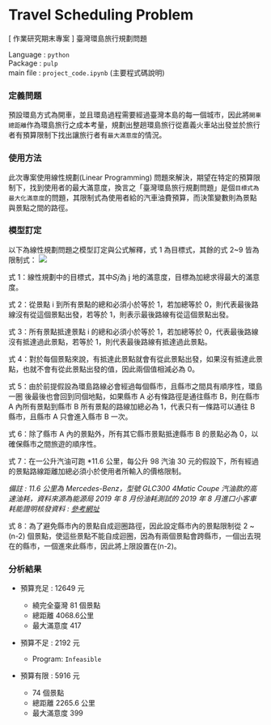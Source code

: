 # Travel Scheduling Problem

[ 作業研究期末專案 ] 臺灣環島旅行規劃問題

Language : `python`  
Package : `pulp`  
main file : `project_code.ipynb` (主要程式碼說明)

### 定義問題
預設環島方式為開車，並且環島過程需要經過臺灣本島的每一個城市，因此將`開車總距離`作為環島旅行之成本考量，規劃出整趟環島旅行從嘉義火車站出發並於旅行者有預算限制下找出讓旅行者有`最大滿意度`的情況。


### 使用方法
此次專案使用線性規劃(Linear Programming) 問題來解決，期望在特定的預算限制下，找到使用者的最大滿意度，換言之「臺灣環島旅行規劃問題」是個`目標式為最大化滿意度`的問題，其限制式為使用者給的汽車油費預算，而決策變數則為景點與景點之間的路徑。


### 模型訂定
以下為線性規劃問題之模型訂定與公式解釋，式 1 為目標式，其餘的式 2~9 皆為限制式：
![](https://i.imgur.com/q8MZKJR.png)


式 1：線性規劃中的目標式，其中𝑆𝑗為 j 地的滿意度，目標為加總求得最大的滿意度。

式 2：從景點 i 到所有景點的總和必須小於等於 1，若加總等於 0，則代表最後路線沒有從這個景點出發，若等於 1，則表示最後路線有從這個景點出發。

式 3：所有景點抵達景點 i 的總和必須小於等於 1，若加總等於 0，代表最後路線沒有抵達過此景點，若等於 1，則代表最後路線有抵達過此景點。

式 4：對於每個景點來說，有抵達此景點就會有從此景點出發，如果沒有抵達此景點，也就不會有從此景點出發的值，因此兩個值相減必為 0。

式 5：由於前提假設為環島路線必會經過每個縣市，且縣市之間具有順序性，環島一圈 後最後也會回到同個地點，如果縣市 A 必有條路徑是通往縣市 B，則在縣市 A 內所有景點到縣市 B 所有景點的路線加總必為 1，代表只有一條路可以通往 B 縣市，且縣市 A 只會進入縣市 B 一次。

式 6：除了縣市 A 內的景點外，所有其它縣市景點抵達縣市 B 的景點必為 0，以確保縣市之間旅遊的順序性。

式 7：在一公升汽油可跑 *11.6 公里，每公升 98 汽油 30 元的假設下，所有經過的景點路線距離加總必須小於使用者所輸入的價格限制。

*備註 : 11.6 公里為 Mercedes-Benz，型號 GLC300 4Matic Coupe 汽油款的高速油耗，資料來源為能源局 2019 年 8 月份油耗測試的 2019 年 8 月進口小客車耗能證明核發資料 : [參考網址](https://news.u-car.com.tw/article/48863/)*

式 8：為了避免縣市內的景點自成迴圈路徑，因此設定縣市內的景點限制從 2 ~(n-2) 個景點，使這些景點不能自成迴圈，因為有兩個景點會跨縣市，一個出去現在的縣市，一個進來此縣市，因此將上限設置在(n-2)。

### 分析結果
- 預算充足 : 12649 元
    - 繞完全臺灣 81 個景點
    - 總距離 4068.6公里
    - 最大滿意度 417
- 預算不足 : 2192 元
    - Program: `Infeasible`
    
- 預算有限 : 5916 元
    - 74 個景點
    - 總距離 2265.6 公里
    - 最大滿意度 399
